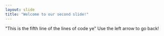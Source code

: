 ```yaml
---
layout: slide
title: "Welcome to our second slide!"
---
```

"This is the fifth line of the lines of code ye"
Use the left arrow to go back!
